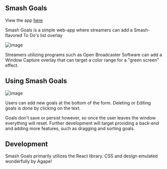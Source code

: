 ## Smash Goals

View the app [here](https://holyoke.github.io/Smash-Goals)

Smash Goals is a simple web-app where streamers can add a Smash-flavored To Do's list overlay

![image](https://cloud.githubusercontent.com/assets/6300995/15520889/5e5944e2-21bd-11e6-8185-44cea9c70e40.png)

Streamers utilizing programs such as Open Broadcaster Software can add a Window Capture overlay that can target a color range for a "green screen" effect. 

## Using Smash Goals
![image](https://fat.gfycat.com/AgileSillyAmurstarfish.gif)

Users can add new goals at the bottom of the form. Deleting or Editing goals is done by clicking on the text. 

Goals don't save or persist however, so once the user leaves the window everything will reset. Further development will target providing a back-end and adding more features, such as dragging and sorting goals. 

## Development
Smash Goals primarily utilizes the React library. CSS and design emulated wonderfully by Agape!

